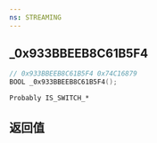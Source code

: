 ```yaml
---
ns: STREAMING
---
```

## _0x933BBEEB8C61B5F4

```c
// 0x933BBEEB8C61B5F4 0x74C16879
BOOL _0x933BBEEB8C61B5F4();
```

```
Probably IS_SWITCH_*
```

## 返回值

